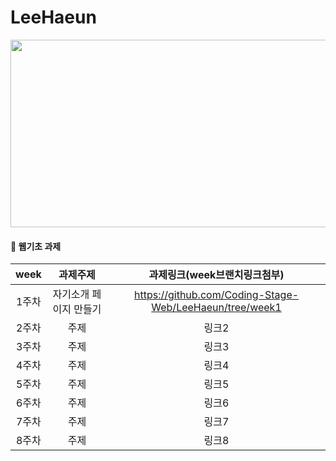 # LeeHaeun
<img src="https://user-images.githubusercontent.com/93020734/224773474-8803e061-9013-42eb-ae76-c595e1a7263a.png" width="600" height="300" />

#### 🐥 웹기초 과제

|**week**|과제주제|과제링크(week브랜치링크첨부)|
|:---:|:---:|:---:|
|1주차|자기소개 페이지 만들기|https://github.com/Coding-Stage-Web/LeeHaeun/tree/week1|
|2주차|주제|링크2|
|3주차|주제|링크3|
|4주차|주제|링크4|
|5주차|주제|링크5|
|6주차|주제|링크6|
|7주차|주제|링크7|
|8주차|주제|링크8|
